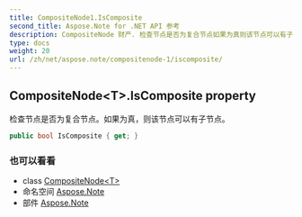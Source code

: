 ```yaml
---
title: CompositeNode1.IsComposite
second_title: Aspose.Note for .NET API 参考
description: CompositeNode 财产. 检查节点是否为复合节点如果为真则该节点可以有子节点
type: docs
weight: 20
url: /zh/net/aspose.note/compositenode-1/iscomposite/
---
```

## CompositeNode&lt;T&gt;.IsComposite property

检查节点是否为复合节点。如果为真，则该节点可以有子节点。

```csharp
public bool IsComposite { get; }
```

### 也可以看看

* class [CompositeNode&lt;T&gt;](../)
* 命名空间 [Aspose.Note](../../compositenode-1/)
* 部件 [Aspose.Note](../../../)


